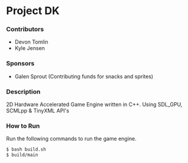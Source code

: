 # Project DK

### Contributors
* Devon Tomlin
* Kyle Jensen

### Sponsors
* Galen Sprout (Contributing funds for snacks and sprites)

### Description
2D Hardware Accelerated Game Engine written in C++. Using SDL_GPU, SCMLpp & TinyXML API's

### How to Run
Run the following commands to run the game engine.
```sh
$ bash build.sh
$ build/main
```